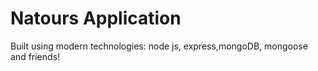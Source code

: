 # Natours Application

Built using modern technologies: node js, express,mongoDB, mongoose and friends!
